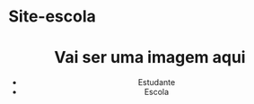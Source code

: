 # Site-escola
<!DOCTYPE html>
<html lang="en">
<head>
    <meta charset="UTF-8">
    <meta http-equiv="X-UA-Compatible" content="IE=edge">
    <meta name="viewport" content="width=device-width, initial-scale=1.0">
</head>

</html>
<header>
    <h1>Vai ser uma imagem aqui</h1>
    <ul>
    <li>Estudante</li>
    <li>Escola</li>
    </ul>
    </header>
<link rel=”stylesheet” href=”style.css”>
